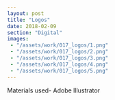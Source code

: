 ```yaml
---
layout: post
title: "Logos"
date: 2018-02-09
section: "Digital"
images:
 - "/assets/work/017_logos/1.png"
 - "/assets/work/017_logos/2.png"
 - "/assets/work/017_logos/3.png"
 - "/assets/work/017_logos/4.png"
 - "/assets/work/017_logos/5.png"
---
```


Materials used- Adobe Illustrator
